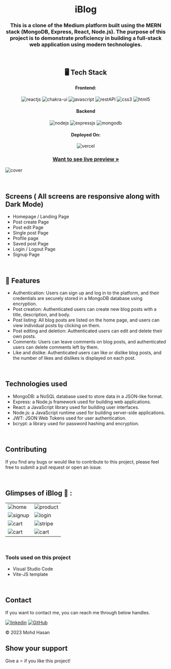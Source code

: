 <h1 align="center">iBlog</h1>

<h3 align="center">
This is a clone of the Medium platform built using the MERN stack (MongoDB, Express, React, Node.js). The purpose of this project is to demonstrate proficiency in building a full-stack web application using modern technologies.</h3>

<br />

<h2 align="center">🖥️ Tech Stack</h2>


<h4 align="center">Frontend:</h4>

<p align="center">
  <img src="https://img.shields.io/badge/React-20232A?style=for-the-badge&logo=react&logoColor=61DAFB" alt="reactjs" />
  <img src="https://img.shields.io/badge/Chakra%20UI-3bc7bd?style=for-the-badge&logo=chakraui&logoColor=white" alt="chakra-ui" />
  <img src="https://img.shields.io/badge/JavaScript-323330?style=for-the-badge&logo=javascript&logoColor=F7DF1E" alt="javascript" />
  <img src="https://img.shields.io/badge/Rest_API-02303A?style=for-the-badge&logo=react-router&logoColor=white" alt="restAPI" />
  <img src="https://img.shields.io/badge/CSS3-1572B6?style=for-the-badge&logo=css3&logoColor=white" alt="css3" />
  <img src="https://img.shields.io/badge/HTML5-E34F26?style=for-the-badge&logo=html5&logoColor=white" alt="html5" />
</p>


<div align="center"><h4 align="center">Backend</h4> 
<img src="https://img.shields.io/badge/Node.js-339933?style=for-the-badge&logo=nodedotjs&logoColor=white" align="center" alt="nodejs" />
<img src="https://img.shields.io/badge/Express.js-000000?style=for-the-badge&logo=express&logoColor=white" align="center" alt="expressjs"/>
<img src="https://img.shields.io/badge/MongoDB-4EA94B?style=for-the-badge&logo=mongodb&logoColor=white" align="center" alt="mongodb"/>
 </div>


<h4 align="center">Deployed On:</h4>

<p align="center">
  <img src="https://img.shields.io/badge/Vercel-000000?style=for-the-badge&logo=vercel&logoColor=white" alt="vercel" />
</p>



<h3 align="center"><a href="https://iblog-trio.vercel.app/"><strong>Want to see live preview »</strong></a></h3>


![cover](https://res.cloudinary.com/dkudiktme/image/upload/v1681067378/iblog/homel_1_fjvxen.png)

<br />

## Screens ( All screens are responsive along with Dark Mode)
- Homepage / Landing Page
- Post create Page
- Post edit Page
- Single post Page
- Profile page
- Saved post Page
- Login / Logout Page
- Signup Page


<br />


## 🚀 Features
- Authentication: Users can sign up and log in to the platform, and their credentials are securely stored in a MongoDB database using encryption.
- Post creation: Authenticated users can create new blog posts with a title, description, and body.
- Post listing: All blog posts are listed on the home page, and users can view individual posts by clicking on them.
- Post editing and deletion: Authenticated users can edit and delete their own posts.
- Comments: Users can leave comments on blog posts, and authenticated users can delete comments left by them.
- Like and dislike: Authenticated users can like or dislike blog posts, and the number of likes and dislikes is displayed on each post.

<br/>

## Technologies used
- MongoDB: a NoSQL database used to store data in a JSON-like format.
- Express: a Node.js framework used for building web applications.
- React: a JavaScript library used for building user interfaces.
- Node.js: a JavaScript runtime used for building server-side applications.
- JWT: JSON Web Tokens used for user authentication.
- bcrypt: a library used for password hashing and encryption.

<br/>

## Contributing
If you find any bugs or would like to contribute to this project, please feel free to submit a pull request or open an issue.



<br />

## Glimpses of iBlog 🙈 :


<table>
  <tr>
    <td><img src="https://res.cloudinary.com/dkudiktme/image/upload/v1681067364/iblog/home_1_mkrzan.png" alt="home" /></td>
    <td><img src="https://res.cloudinary.com/dkudiktme/image/upload/v1681067378/iblog/homel_1_fjvxen.png" alt="product" /></td>
  </tr>
  <tr>
    <td><img src="https://res.cloudinary.com/dkudiktme/image/upload/v1681067508/iblog/account_ojfbyf.png" alt="signup" /></td>
    <td><img src="https://res.cloudinary.com/dkudiktme/image/upload/v1681067618/iblog/side_1_j0ky69.png" alt="login" /></td>
  </tr>
  <tr>
    <td><img src="https://res.cloudinary.com/dkudiktme/image/upload/v1681067777/iblog/post_1_u5pv8m.png" alt="cart" /></td>
    <td><img src="https://res.cloudinary.com/dkudiktme/image/upload/v1681067882/iblog/profile_1_wsohal.png" alt="stripe" /></td>
  </tr>
  <tr>
    <td><img src="https://res.cloudinary.com/dkudiktme/image/upload/v1681068005/iblog/list_1_eudjc7.png" alt="cart" /></td>
    <td><img src="https://res.cloudinary.com/dkudiktme/image/upload/v1681499865/iblog/comment_gn8dij.png" alt="cart" /></td>
  </tr>
</table>

<br />

### Tools used on this project

- Visual Studio Code
- Vite-JS template

<br />



## Contact

If you want to contact me, you can reach me through below handles.

[![linkedin](https://img.shields.io/badge/Mohd_Hasan-0077B5?style=for-the-badge&logo=linkedin&logoColor=white)](https://www.linkedin.com/in/mohd-hasan/)
[![GitHub](https://img.shields.io/badge/Mohd_Hasan-20232A?style=for-the-badge&logo=Github&logoColor=white)](https://github.com/alih6051/)

© 2023 Mohd Hasan



## Show your support

Give a ⭐️ if you like this project!
